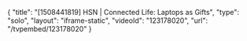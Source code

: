 {
    "title": "[1508441819] HSN | Connected Life: Laptops as Gifts",
    "type": "solo",
    "layout": "iframe-static",
    "videoId": "123178020",
    "url": "\/tvpembed\/123178020"
}